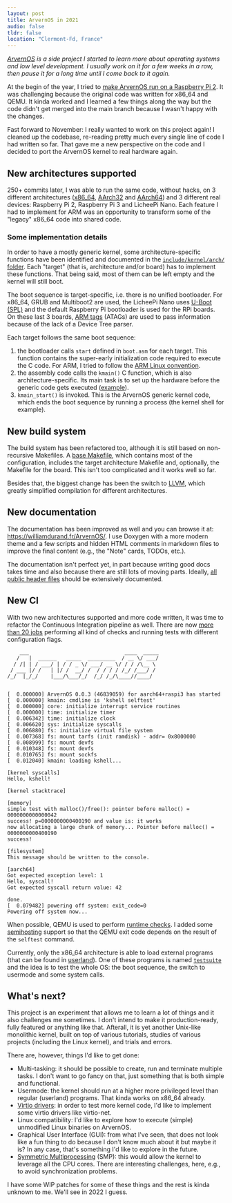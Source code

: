 ```yaml
---
layout: post
title: ArvernOS in 2021
audio: false
tldr: false
location: "Clermont-Fd, France"
---
```


_[ArvernOS](https://github.com/willdurand/ArvernOS) is a side project I started to learn more about operating systems and low level development. I usually work on it for a few weeks in a row, then pause it for a long time until I come back to it again._

At the begin of the year, I tried to [make ArvernOS run on a Raspberry Pi 2](/2021/01/23/bare-metal-raspberry-pi-2-programming/). It was challenging because the original code was written for x86_64 and QEMU. It kinda worked and I learned a few things along the way but the code didn't get merged into the main branch because I wasn't happy with the changes.

Fast forward to November: I really wanted to work on this project again! I cleaned up the codebase, re-reading pretty much every single line of code I had written so far. That gave me a new perspective on the code and I decided to port the ArvernOS kernel to real hardware again.

## New architectures supported

250+ commits later, I was able to run the same code, without hacks, on 3 different architectures ([x86_64](https://github.com/willdurand/ArvernOS/tree/master/src/kernel/arch/x86_64), [AArch32](https://github.com/willdurand/ArvernOS/tree/master/src/kernel/arch/aarch32) and [AArch64](https://github.com/willdurand/ArvernOS/tree/master/src/kernel/arch/aarch64)) and 3 different real devices: Raspberry Pi 2, Raspberry Pi 3 and LicheePi Nano. Each feature I had to implement for ARM was an opportunity to transform some of the "legacy" x86_64 code into shared code.

### Some implementation details

In order to have a mostly generic kernel, some architecture-specific functions have been identified and documented in the [`include/kernel/arch/` folder](https://github.com/willdurand/ArvernOS/tree/master/include/kernel/arch). Each "target" (that is, architecture and/or board) has to implement these functions. That being said, most of them can be left empty and the kernel will still boot.

The boot sequence is target-specific, i.e. there is no unified bootloader. For x86_64, GRUB and Multiboot2 are used, the LicheePi Nano uses [U-Boot (SPL)](https://linux-sunxi.org/U-Boot) and the default Raspberry Pi bootloader is used for the RPi boards. On these last 3 boards, [ARM tags](http://www.simtec.co.uk/products/SWLINUX/files/booting_article.html#appendix_tag_reference) (ATAGs) are used to pass information because of the lack of a Device Tree parser.

Each target follows the same boot sequence:

1. the bootloader calls `start` defined in `boot.asm` for each target. This function contains the super-early initialization code required to execute the C code. For ARM, I tried to follow the [ARM Linux convention](https://www.kernel.org/doc/html/latest/arm/booting.html).
2. the assembly code calls the `kmain()` C function, which is also architecture-specific. Its main task is to set up the hardware before the generic code gets executed ([example](https://github.com/willdurand/ArvernOS/blob/46839059e843fe89b6580511c6d159d5605401bf/src/kernel/arch/aarch32/board/raspi2/kmain.c)).
3. `kmain_start()` is invoked. This is the ArvernOS generic kernel code, which ends the boot sequence by running a process (the kernel shell for example).

## New build system

The build system has been refactored too, although it is still based on non-recursive Makefiles. A [base Makefile](https://github.com/willdurand/ArvernOS), which contains most of the configuration, includes the target architecture Makefile and, optionally, the Makefile for the board. This isn't too complicated and it works well so far.

Besides that, the biggest change has been the switch to [LLVM](https://llvm.org/), which greatly simplified compilation for different architectures.

## New documentation

The documentation has been improved as well and you can browse it at: https://williamdurand.fr/ArvernOS/. I use Doxygen with a more modern theme and a few scripts and hidden HTML comments in markdown files to improve the final content (e.g., the "Note" cards, TODOs, etc.).

The documentation isn't perfect yet, in part because writing good docs takes time and also because there are still lots of moving parts. Ideally, [all public header files](https://github.com/willdurand/ArvernOS/tree/master/include) should be extensively documented.

## New CI

With two new architectures supported and more code written, it was time to refactor the Continuous Integration pipeline as well. There are now [more than 20 jobs](https://app.circleci.com/pipelines/github/willdurand/ArvernOS/1469/workflows/61e45fbc-367a-43e4-9a29-c2acef5e2512) performing all kind of checks and running tests with different configuration flags.

```
    ___                               ____  _____
   /   |  ______   _____  _________  / __ \/ ___/
  / /| | / ___/ | / / _ \/ ___/ __ \/ / / /\__ \
 / ___ |/ /   | |/ /  __/ /  / / / / /_/ /___/ /
/_/  |_/_/    |___/\___/_/  /_/ /_/\____//____/


[  0.000000] ArvernOS 0.0.3 (46839059) for aarch64+raspi3 has started
[  0.000000] kmain: cmdline is 'kshell selftest'
[  0.000000] core: initialize interrupt service routines
[  0.000000] time: initialize timer
[  0.006342] time: initialize clock
[  0.006620] sys: initialize syscalls
[  0.006880] fs: initialize virtual file system
[  0.007368] fs: mount tarfs (init ramdisk) - addr= 0x8000000
[  0.008999] fs: mount devfs
[  0.010348] fs: mount devfs
[  0.010765] fs: mount sockfs
[  0.012040] kmain: loading kshell...

[kernel syscalls]
Hello, kshell!

[kernel stacktrace]

[memory]
simple test with malloc()/free(): pointer before malloc() = 0000000000000042
success! p=0000000000400190 and value is: it works
now allocating a large chunk of memory... Pointer before malloc() = 0000000000400190
success!

[filesystem]
This message should be written to the console.

[aarch64]
Got expected exception level: 1
Hello, syscall!
Got expected syscall return value: 42

done.
[  0.079482] powering off system: exit_code=0
Powering off system now...
```

When possible, QEMU is used to perform [runtime checks](https://github.com/willdurand/ArvernOS/blob/46839059e843fe89b6580511c6d159d5605401bf/src/kernel/kshell/selftest.c). I added some [semihosting](https://balau82.wordpress.com/2010/11/04/qemu-arm-semihosting/) support so that the QEMU exit code depends on the result of the `selftest` command.

Currently, only the x86_64 architecture is able to load external programs (that can be found in [userland](https://github.com/willdurand/ArvernOS/tree/master/src/userland)). One of these programs is named [`testsuite`](https://github.com/willdurand/ArvernOS/tree/master/src/userland/testsuite) and the idea is to test the whole OS: the boot sequence, the switch to usermode and some system calls.

## What's next?

This project is an experiment that allows me to learn a lot of things and it also challenges me sometimes. I don't intend to make it production-ready, fully featured or anything like that. Afterall, it is yet another Unix-like monolithic kernel, built on top of various tutorials, studies of various projects (including the Linux kernel), and trials and errors.

There are, however, things I'd like to get done:

- Multi-tasking: it should be possible to create, run and terminate multiple tasks. I don't want to go fancy on that, just something that is both simple and functional.
- Usermode: the kernel should run at a higher more privileged level than regular (userland) programs. That kinda works on x86_64 already.
- [Virtio drivers](https://www.redhat.com/en/blog/virtio-devices-and-drivers-overview-headjack-and-phone): in order to test more kernel code, I'd like to implement some virtio drivers like virtio-net.
- Linux compatibility: I'd like to explore how to execute (simple) unmodified Linux binaries on ArvernOS.
- Graphical User Interface (GUI): from what I've seen, that does not look like a fun thing to do because I don't know much about it but maybe it is? In any case, that's something I'd like to explore in the future.
- [Symmetric Multiprocessing](https://en.m.wikipedia.org/wiki/Symmetric_multiprocessing) (SMP): this would allow the kernel to leverage all the CPU cores. There are interesting challenges, here, e.g.,  to avoid synchronization problems.

I have some WIP patches for some of these things and the rest is kinda unknown to me. We'll see in 2022 I guess.
